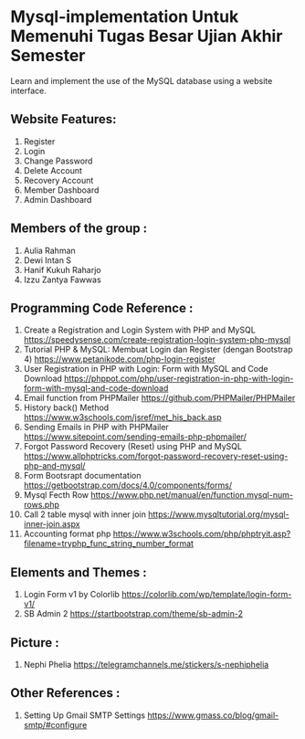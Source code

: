 # Mysql-implementation Untuk Memenuhi Tugas Besar Ujian Akhir Semester

Learn and implement the use of the MySQL database using a website interface.

## Website Features:
1. Register
2. Login
3. Change Password
4. Delete Account
5. Recovery Account
6. Member Dashboard
7. Admin Dashboard

## Members of the group :
1. Aulia Rahman
2. Dewi Intan S
3. Hanif Kukuh Raharjo
4. Izzu Zantya Fawwas

## Programming Code Reference :
1. Create a Registration and Login System with PHP and MySQL
    https://speedysense.com/create-registration-login-system-php-mysql
2. Tutorial PHP & MySQL: Membuat Login dan Register (dengan Bootstrap 4) 
    https://www.petanikode.com/php-login-register 
3. User Registration in PHP with Login: Form with MySQL and Code Download 
    https://phppot.com/php/user-registration-in-php-with-login-form-with-mysql-and-code-download
4. Email function from PHPMailer
    https://github.com/PHPMailer/PHPMailer
5. History back() Method
    https://www.w3schools.com/jsref/met_his_back.asp
6. Sending Emails in PHP with PHPMailer
    https://www.sitepoint.com/sending-emails-php-phpmailer/
7. Forgot Password Recovery (Reset) using PHP and MySQL
    https://www.allphptricks.com/forgot-password-recovery-reset-using-php-and-mysql/
8. Form Bootsrapt documentation
    https://getbootstrap.com/docs/4.0/components/forms/
9. Mysql Fecth Row
    https://www.php.net/manual/en/function.mysql-num-rows.php
10. Call 2 table mysql with inner join
    https://www.mysqltutorial.org/mysql-inner-join.aspx
11. Accounting format php
    https://www.w3schools.com/php/phptryit.asp?filename=tryphp_func_string_number_format
    
## Elements and Themes :
1. Login Form v1 by Colorlib 
    https://colorlib.com/wp/template/login-form-v1/
2. SB Admin 2
    https://startbootstrap.com/theme/sb-admin-2

## Picture :
1. Nephi Phelia 
    https://telegramchannels.me/stickers/s-nephiphelia
    
## Other References :
1. Setting Up Gmail SMTP Settings
    https://www.gmass.co/blog/gmail-smtp/#configure

